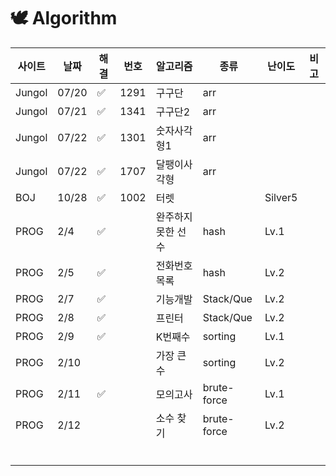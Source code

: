 # 🕊 Algorithm

| 사이트    | 날짜    | 해결 | 번호 | 알고리즘       | 종류          | 난이도     | 비고 |
|--------|-------| ---- | ---- |------------|-------------|---------| ---- |
| Jungol | 07/20 | ✅    | 1291 | 구구단        | arr         |         |      |
| Jungol | 07/21 | ✅    | 1341 | 구구단2       | arr         |         |      |
| Jungol | 07/22 | ✅    | 1301 | 숫자사각형1     | arr         |         |      |
| Jungol | 07/22 | ✅    | 1707 | 달팽이사각형     | arr         |         |      |
| BOJ    | 10/28 | ✅    | 1002 | 터렛         |             | Silver5 |      |
| PROG   | 2/4   | ✅    |      | 완주하지 못한 선수 | hash        | Lv.1    |      |
| PROG   | 2/5   | ✅    |      | 전화번호 목록    | hash        | Lv.2    |      |
| PROG   | 2/7   | ✅    |      | 기능개발       | Stack/Que   | Lv.2    |      |
| PROG   | 2/8   | ✅     |      | 프린터        | Stack/Que   | Lv.2    |      |
| PROG   | 2/9   | ✅      |      | K번째수       | sorting     | Lv.1    |      |
| PROG   | 2/10  |      |      | 가장 큰 수     | sorting     | Lv.2    |      |
| PROG   | 2/11  |  ✅     |      | 모의고사       | brute-force | Lv.1    |      |
| PROG   | 2/12  |      |      | 소수 찾기      | brute-force            | Lv.2    |      |
|        |       |      |      |            |             |         |      |
|        |       |      |      |            |             |         |      |
|        |       |      |      |            |             |         |      |
|        |       |      |      |            |             |         |      |
|        |       |      |      |            |             |         |      |
|        |       |      |      |            |             |         |      |

